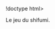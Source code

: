 !doctype html>
<html class="no-js" lang="">

<head>
  <meta charset="utf-8">
  <title></title>
  <meta name="description" content="">
  <meta name="viewport" content="width=device-width, initial-scale=1">

  <meta property="og:title" content="">
  <meta property="og:type" content="">
  <meta property="og:url" content="">
  <meta property="og:image" content="">

  <link rel="manifest" href="site.webmanifest">
  <link rel="apple-touch-icon" href="icon.png">
  <!-- Place favicon.ico in the root directory -->

  <link rel="stylesheet" href="css/normalize.css">
  <link rel="stylesheet" href="css/main.css">

  <meta name="theme-color" content="#fafafa">
</head>

<body>

  <!-- Add your site or application content here -->
  <p>Le jeu du shifumi.</p>
  <script src="js/vendor/modernizr-3.11.2.min.js"></script>
  <script src="js/plugins.js"></script>
  <script src="js/main.js"></script>

  <!-- Google Analytics: change UA-XXXXX-Y to be your site's ID. -->
  <script>
    window.ga = function () { ga.q.push(arguments) }; ga.q = []; ga.l = +new Date;
    ga('create', 'UA-XXXXX-Y', 'auto'); ga('set', 'anonymizeIp', true); ga('set', 'transport', 'beacon'); ga('send', 'pageview')
  </script>
  <script src="https://www.google-analytics.com/analytics.js" async></script>
</body>

</html>

